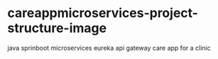 # careappmicroservices-project-structure-image
java sprinboot microservices eureka api gateway care app for a clinic
